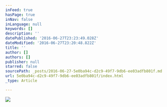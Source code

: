```yaml
---
inFeed: true
hasPage: true
inNav: false
inLanguage: null
keywords: []
description: ''
datePublished: '2016-06-27T23:23:49.028Z'
dateModified: '2016-06-27T23:20:48.822Z'
title: ''
author: []
authors: []
publisher: null
starred: false
sourcePath: _posts/2016-06-27-5e0ba94c-d2c9-49f7-9db6-ee03adfb801f.md
url: 5e0ba94c-d2c9-49f7-9db6-ee03adfb801f/index.html
_type: Article

---
```

![](https://the-grid-user-content.s3-us-west-2.amazonaws.com/ff6bcded-3b45-46d1-a16d-9c3968eef49d.jpg)